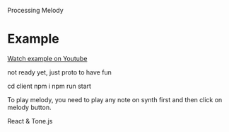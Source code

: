 Processing Melody

# Example

[Watch example on Youtube](https://youtu.be/XAxc8smsMlM)

not ready yet, just proto to have fun

cd client
npm i
npm run start

To play melody, you need to play any note on synth first and then click on melody button.

React & Tone.js

